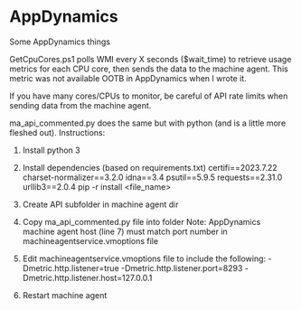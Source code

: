 # AppDynamics
Some AppDynamics things

GetCpuCores.ps1 polls WMI every X seconds ($wait_time) to retrieve usage metrics for each CPU core, then sends the data to the machine agent. This metric was not available OOTB in AppDynamics when I wrote it.

If you have many cores/CPUs to monitor, be careful of API rate limits when sending data from the machine agent.

ma_api_commented.py does the same but with python (and is a little more fleshed out). Instructions:

1. Install python 3

2. Install dependencies (based on requirements.txt)
certifi==2023.7.22
charset-normalizer==3.2.0
idna==3.4
psutil==5.9.5
requests==2.31.0
urllib3==2.0.4
pip -r install <file_name>

3. Create API subfolder in machine agent dir

4. Copy ma_api_commented.py file into folder
Note: AppDynamics machine agent host (line 7) must match port number in machineagentservice.vmoptions file

5. Edit machineagentservice.vmoptions file to include the following:
-Dmetric.http.listener=true
-Dmetric.http.listener.port=8293
-Dmetric.http.listener.host=127.0.0.1

6. Restart machine agent
